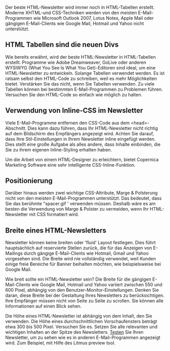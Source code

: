 Der beste HTML-Newsletter wird immer noch in HTML-Tabellen erstellt.
Moderne XHTML-und CSS-Techniken werden von den meisten E-Mail-Programmen
wie Microsoft Outlook 2007, Lotus Notes, Apple Mail oder gängigen
E-Mail-Clients wie Google Mail, Hotmail und Yahoo nicht unterstützt.

HTML Tabellen sind die neuen Divs
---------------------------------

Wie bereits erwähnt, wird der beste HTML-Newsletter in HTML-Tabellen
erstellt. Programme wie Adobe Dreamweaver, GoLive oder anderen WYSIWYG
(What You See Is What You Get)-Editoren sind ideal, um eine
HTML-Newsletter zu entwickeln. Solange Tabellen verwendet werden. Es ist
ratsam selbst den HTML-Code zu schreiben, weil es mehr Möglichkeiten
bietet. Verstärken Sie das nicht, wenn Sie Tabellen verwenden. Zu viele
Tabellen können bei bestimmten E-Mail-Programmen zu Problemen führen.
Versuchen Sie den HTML-Code so einfach wie möglich zu halten.

Verwendung von Inline-CSS im Newsletter
---------------------------------------

Viele E-Mail-Programme entfernen den CSS-Code aus dem
\<head\>-Abschnitt. Dies kann dazu führen, dass Ihr HTML-Newsletter
nicht richtig auf dem Bildschirm des Empfängers angezeigt wird. Achten
Sie darauf, dass Ihre Stil-Einstellungen in Ihrem Newsletter inline
eingefügt werden. Dies stellt eine große Aufgabe als alles andere, dass
Inhalte einbinden, die Sie zu ihrem eigenen Inline-Styling erhalten
haben.

Um die Arbeit von einem HTML-Designer zu erleichtern, bietet Copernica
Marketing Software eine sehr intelligente CSS-Inline-Funktion.

Positionierung
--------------

Darüber hinaus werden zwei wichtige CSS-Attribute, Marge & Polsterung
nicht von den meisten E-Mail-Programmen unterstützt. Das bedeutet, dass
Sie das berühmte "spacer.gif ' verwenden müssen. Deshalb wäre es am
besten die Verwendung von Marge & Polster zu vermeiden, wenn Ihr
HTML-Newsletter mit CSS formatiert wird.

Breite eines HTML-Newsletters
-----------------------------

Newsletter können keine breiten oder 'fluid' Layout festlegen. Dies
führt hauptsächlich auf reservierte Stellen zurück, die für das Anzeigen
von E-Mailings durch gängige E-Mail-Clients wie Hotmail, Gmail und Yahoo
vorgesehen sind. Die Breite wird nie vollständig verwendet, weil Kunden
einige freie Bereiche für Banner beihalten möchten, wie beispielsweise
bei Google Mail.

Wie breit sollte ein HTML-Newsletter sein? Die Breite für die gängigen
E-Mail-Clients wie Google Mail, Hotmail und Yahoo variiert zwischen 550
und 600 Pixel, abhängig von den Benutzer-Monitor-Einstellungen. Denken
Sie daran, diese Breite bei der Gestaltung Ihres Newsletters zu
berücksichtigen. Ihre Empfänger müssen nicht von Seite zu Seite zu
scrollen. Sie können alle Informationen auf einen Blick sehen.

Die Höhe eines HTML-Newsletter ist abhängig von dem Inhalt, den Sie
verwenden. Die Höhe eines durchschnittlichen Vorschaufensters beträgt
etwa 300 bis 500 Pixel. Versuchen Sie es. Setzen Sie alle relevanten und
wichtigen Inhalten an der Spitze des Newsletters.
[Testen](http://www.copernica.com/de/funktionen/e-mailings/testen-sie-vor-dem-versenden "Testen")
Sie Ihren Newsletter, um zu sehen wie es in anderen E-Mail-Programmen
angezeigt wird. Zum Beispiel, mit Hilfe des Litmus preview tool.

